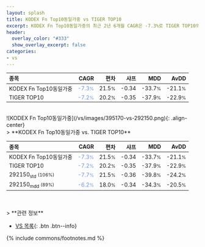 ```yaml
---
layout: splash
title: KODEX Fn Top10동일가중 vs TIGER TOP10
excerpt: KODEX Fn Top10동일가중의 최근 2년 6개월 CAGR은 -7.3%로 TIGER TOP10의 -7.2%와 비슷했습니다.
header:
  overlay_color: "#333"
  show_overlay_excerpt: false
categories:
- vs
---
```


| **종목** | **CAGR** | **편차** | **샤프** | **MDD** | **AvDD** |
| :------------ | ------: | -----------: | -------: | ------: | -------: |
| KODEX Fn Top10동일가중 | <span style="color: cornflowerblue">-7.3<small>%</small></span> | 21.5<small>%</small> | -0.34 | -33.7<small>%</small> | -21.1<small>%</small> |
| TIGER TOP10 | <span style="color: cornflowerblue">-7.2<small>%</small></span> | 20.2<small>%</small> | -0.35 | -37.9<small>%</small> | -22.9<small>%</small> |

<!-- more -->

<br>
![KODEX Fn Top10동일가중](/vs/images/395170-vs-292150.png){: .align-center}

<br>
> **KODEX Fn Top10동일가중 vs. TIGER TOP10**</small>



| **종목** | **CAGR** | **편차** | **샤프** | **MDD** | **AvDD** |
| :------------ | ------: | -----------: | -------: | ------: | -------: |
| KODEX Fn Top10동일가중 | <span style="color: cornflowerblue">-7.3<small>%</small></span> | 21.5<small>%</small> | -0.34 | -33.7<small>%</small> | -21.1<small>%</small> |
| TIGER TOP10 | <span style="color: cornflowerblue">-7.2<small>%</small></span> | 20.2<small>%</small> | -0.35 | -37.9<small>%</small> | -22.9<small>%</small> |
| 292150<sub>std</sub> <small>(106%)</small> | <span style="color: cornflowerblue">-7.7<small>%</small></span> | 21.5<small>%</small> | -0.36 | -39.8<small>%</small> | -24.2<small>%</small> |
| 292150<sub>mdd</sub> <small>(89%)</small> | <span style="color: cornflowerblue">-6.2<small>%</small></span> | 18.0<small>%</small> | -0.34 | -34.3<small>%</small> | -20.5<small>%</small> |

<br>

<br>
> **관련 정보**

- [VS 목록](/vs/){: .btn .btn--info}

{% include commons/footnotes.md %}